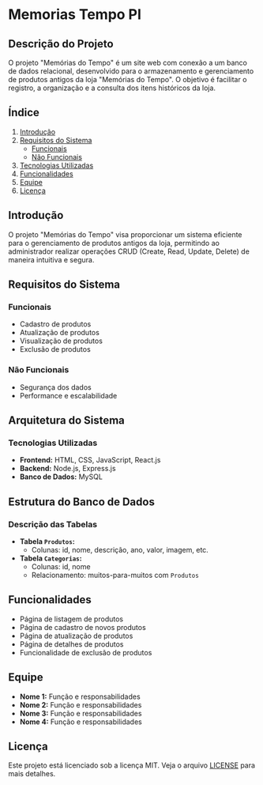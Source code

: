 # Memorias Tempo PI

## Descrição do Projeto

O projeto "Memórias do Tempo" é um site web com conexão a um banco de dados relacional, desenvolvido para o armazenamento e gerenciamento de produtos antigos da loja "Memórias do Tempo". O objetivo é facilitar o registro, a organização e a consulta dos itens históricos da loja.

## Índice

1. [Introdução](#introdução)
2. [Requisitos do Sistema](#requisitos-do-sistema)
   - [Funcionais](#funcionais)
   - [Não Funcionais](#não-funcionais)
3. [Tecnologias Utilizadas](#tecnologias-utilizadas)
4. [Funcionalidades](#funcionalidades)
5. [Equipe](#equipe)
6. [Licença](#licença)

## Introdução

O projeto "Memórias do Tempo" visa proporcionar um sistema eficiente para o gerenciamento de produtos antigos da loja, permitindo ao administrador realizar operações CRUD (Create, Read, Update, Delete) de maneira intuitiva e segura.

## Requisitos do Sistema

### Funcionais
- Cadastro de produtos
- Atualização de produtos
- Visualização de produtos
- Exclusão de produtos

### Não Funcionais
- Segurança dos dados
- Performance e escalabilidade

## Arquitetura do Sistema

### Tecnologias Utilizadas
- **Frontend:** HTML, CSS, JavaScript, React.js
- **Backend:** Node.js, Express.js
- **Banco de Dados:** MySQL

## Estrutura do Banco de Dados

### Descrição das Tabelas
- **Tabela `Produtos`:**
  - Colunas: id, nome, descrição, ano, valor, imagem, etc.
- **Tabela `Categorias`:**
  - Colunas: id, nome
  - Relacionamento: muitos-para-muitos com `Produtos`

## Funcionalidades
- Página de listagem de produtos
- Página de cadastro de novos produtos
- Página de atualização de produtos
- Página de detalhes de produtos
- Funcionalidade de exclusão de produtos

## Equipe
- **Nome 1:** Função e responsabilidades
- **Nome 2:** Função e responsabilidades
- **Nome 3:** Função e responsabilidades
- **Nome 4:** Função e responsabilidades

## Licença
Este projeto está licenciado sob a licença MIT. Veja o arquivo [LICENSE](LICENSE) para mais detalhes.

